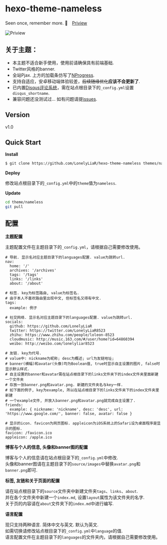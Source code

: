 ﻿hexo-theme-nameless  
================

Seen once, remember more. :clap:　[Priview](https://lonelyliar.github.io/)    

![Priview](http://ozep0l2jz.bkt.clouddn.com/1510661538.jpg)  

             
关于主题：
----------------
- 本主题不适合新手使用，使用前请确保具有前端基础.
- Twitter风格的banner.
- 全站Pjax. 上方的加载条仿写了[NProgress](https://github.com/rstacruz/nprogress).
- 支持自适应，安卓移动端体验较差，~~后续随缘优化~~**应该不会更新了**.
- 已内置[Disqus评论系统](https://disqus.com)，需在站点根目录下的`_config.yml`设置`disqus_shortname`.
- 兼容问题还没测试过... 如有问题请提[issues](https://github.com/LonelyLiaR/hexo-theme-nameless/issues).  

           
               
Version
----------------
v1.0  

            
             
Quick Start  
----------------
**Install**  

``` bash
$ git clone https://github.com/LonelyLiaR/hexo-theme-nameless themes/nameless
```

             
**Deploy**

修改站点根目录下的`_config.yml`中的`theme`值为`nameless`.  

             
**Update**  

``` bash
cd theme/nameless  
git pull
```

             
配置
----------------
**主题配置**  

主题配置文件在主题目录下的`_config.yml`，请根据自己需要修改使用。  

```
# 导航. 显示名对应主题目录下的languages配置. value为跳转url.
nav:
  home: '/'
  archives: '/archives'
  tags: '/tags'
  links: '/links'
  about: '/about'

# 标签. key为标签路由, value为标签名.
# 由于本人不喜欢路由里出现中文, 但标签名又得有中文.
tags:
  example: 例子

# 社交网络. 显示名对应主题目录下的languages配置. value为跳转url.
socials:
  github: https://github.com/LonelyLiaR
  twitter: https://twitter.com/LonelyLiaR8523
  zhihu: https://www.zhihu.com/people/loleon-8523
  cloudmusic: http://music.163.com/#/user/home?id=64860394
  weibo: http://weibo.com/lonelyliar8523

# 友链. key为代号.
# value中: nickname为昵称; desc为概述; url为友链地址;
# banner(横幅)和avatar(头像)均为Boolean值, true时显示自主设置的图片, false时显示默认样式.
# 自主设置的banner和avatar需在站点根目录下的links文件夹下的index文件夹里面新建一个文件夹
# 存放一张banner.png和avatar.png. 新建的文件夹名与key一样.
# 如下面的例子, key为example, 所以在站点根目录下的links文件夹下的index文件夹里新建
# 一个example文件, 并放入banner.png和avatar.png就完成自主设置了.
friends:
  example: { nickname: 'nickname', desc: 'desc', url: 'https://www.google.com/', banner: false, avatar: false }

# 显示的icon. favicon为网页图标. appleicon为iOS系统上的Safari设为桌面程序是显示的图标.
favicon: /favicon.ico
appleicon: /apple.ico
```

             
             
**博客与个人的信息, 头像和banner图的配置**  

博客与个人的信息请在站点根目录下的`_config.yml`中修改.  
头像和banner图请在主题目录下的`source/images`中替换`avatar.png`和`banner.png`即可.

             
             
**标签, 友链和关于页面的配置**  

请在站点根目录下的`source`文件夹中新建文件夹`tags`、`links`、`about`.  
并在各个文件夹中新建一个`index.md`, 设置`layout`属性为该文件夹的名字.  
关于页的内容请在`about`文件夹下的`index.md`中进行编写.

             
             
**语言配置**  

现只支持两种语言. 简体中文与英文. 默认为英文.  
如需切换请修改站点根目录下的`_config.yml`中`language`的值.  
语言配置文件在主题目录下的`languages`的文件夹内，请根据自己需要修改使用。

